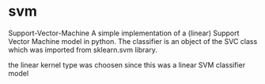 # svm
Support-Vector-Machine
A simple implementation of a (linear) Support Vector Machine model in python. The classifier is an object of the SVC class which was imported from sklearn.svm library.

the linear kernel type was choosen since this was a linear SVM classifier model
